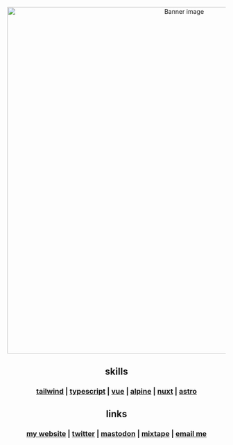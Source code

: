 <p align="center">
  <img src="https://maciejpedzi.ch/banner.png" alt="Banner image" width="800" />
</p>
<h2 align="center">skills</h2>
<h3 align="center">
  <a href="https://tailwindcss.com">tailwind</a> |
  <a href="https://www.typescriptlang.org">typescript</a> |
  <a href="https://vuejs.org">vue</a> |
  <a href="https://alpinejs.dev">alpine</a> |
  <a href="https://nuxt.com">nuxt</a> |
  <a href="https://astro.build">astro</a>
</h3>
<h2 align="center">links</h2>
<h3 align="center">
  <a href="https://maciejpedzi.ch">my website</a> |
  <a href="https://twitter.com/MaciejPedzich">twitter</a> |
  <a href="https://notacult.social/@macindahaus" rel="me">mastodon</a> |
  <a href="https://open.spotify.com/playlist/6JPMYu8YxGHBQ2Qv52JRaj?si=6cb9bfb54ca140e5">mixtape</a> |
  <a href="mailto:contact@maciejpedzi.ch">email me</a>
</h3>
